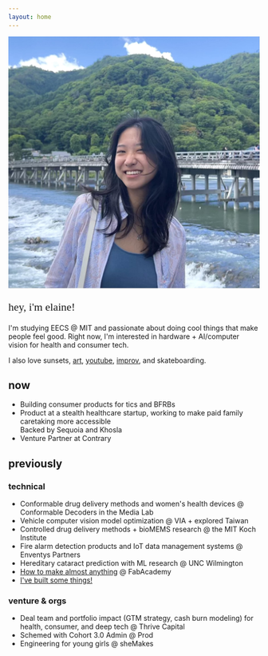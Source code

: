 ```yaml
---
layout: home
---
```


<div class="intro">
    <div class="intro-with-photo">
        <img src="/assets/pics/pfp.jpg" alt="Elaine Liu" class="profile-photo">
        <div class="intro-text">
            <p style="font-family: 'Newsreader', serif; font-size: 22px; color: var(--text-primary); margin-bottom: 20px;">hey, i'm elaine!</p>
            <p>I'm studying <span class="highlight">EECS @ MIT</span> and passionate about doing cool things that make people feel good. Right now, I'm interested in <span class="highlight blue">hardware</span> + <span class="highlight blue">AI/computer vision</span> for health and consumer tech.</p>
            <p>I also love sunsets, <a href="https://www.instagram.com/eggshellsandoil/">art</a>, <a href="https://www.youtube.com/@elainexliu">youtube</a>, <a href="https://www.instagram.com/roadkillbuffet/">improv</a>, and skateboarding.</p>
        </div>
    </div>
</div>

<div class="section">
    <h2 class="section-title">now</h2>
    <ul class="bullet-list">
        <li>Building consumer products for tics and BFRBs</li>
        <li>Product at a stealth healthcare startup, working to make paid family caretaking more accessible
            <div class="sub-item">Backed by Sequoia and Khosla</div>
        </li>
        <li>Venture Partner at Contrary</li>
    </ul>
</div>

<div class="section">
    <h2 class="section-title">previously</h2>
    <div class="experience-grid">
        <div class="experience-column">
            <h3 class="experience-category">technical</h3>
            <ul class="bullet-list">
                <li>Conformable drug delivery methods and women's health devices @ Conformable Decoders in the Media Lab</li>
                <li>Vehicle computer vision model optimization @ VIA + explored Taiwan</li>
                <li>Controlled drug delivery methods + bioMEMS research @ the MIT Koch Institute</li>
                <li>Fire alarm detection products and IoT data management systems @ Enventys Partners</li>
                <li>Hereditary cataract prediction with ML research @ UNC Wilmington</li>
                <li><a href="https://fabacademy.org/2020/labs/charlotte/students/elaine-liu/">How to make almost anything</a> @ FabAcademy</li>
                <li><a href="https://elainexliu.com/projects.html">I've built some things!</a></li>
            </ul>
        </div>
        <div class="experience-column">
            <h3 class="experience-category">venture & orgs</h3>
            <ul class="bullet-list">
                <li>Deal team and portfolio impact (GTM strategy, cash burn modeling) for health, consumer, and deep tech @ Thrive Capital</li>
                <li>Schemed with Cohort 3.0 Admin @ Prod</li>
                <li>Engineering for young girls @ sheMakes</li>
            </ul>
        </div>
    </div>
</div>
